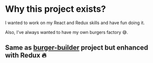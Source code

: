 # Why this project exists?

I wanted to work on my React and Redux skills and have fun doing it.

Also, I've always wanted to have my own burgers factory 😅.

## Same as [burger-builder](https://github.com/zywmik/burger_builder) project but enhanced with Redux 🔥
